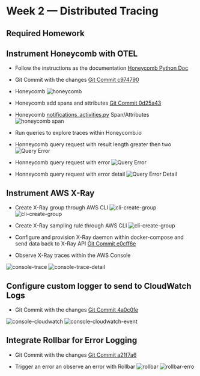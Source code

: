 # Week 2 — Distributed Tracing

## Required Homework

## Instrument Honeycomb with OTEL

- Follow the instructions as the documentation [Honeycomb Python Doc](https://docs.honeycomb.io/getting-data-in/opentelemetry/python/)

- Git Commit with the changes [Git Commit c974790](https://github.com/daniel850924/aws-bootcamp-cruddur-2023/commit/c974790bcfacef7ef2856da69aac80971b0af129)

- Honeycomb
  ![honeycomb](../assets/week2/honeycomb.png)

- Honeycomb add spans and attributes [Git Commit 0d25a43](https://github.com/daniel850924/aws-bootcamp-cruddur-2023/commit/3d08ed8005fb4f8642a43d62e718ddaeb6a61675)

- Honeycomb [notifications_activities.py](../backend-flask/services/notifications_activities.py) Span/Attributes
  ![honeycomb span](../assets/week2/honeycomb-span-attributes.png)

- Run queries to explore traces within Honeycomb.io

- Honneycomb query request with result length greater then two ![Query Error](../assets/week2/honeycomb-query-result-length.png)

- Honneycomb query request with error ![Query Error](../assets/week2/honneycomb-query-error.png)

- Honneycomb query request with error detail ![Query Error Detail](../assets/week2/honneycomb-error-detail.png)

## Instrument AWS X-Ray

- Create X-Ray group through AWS CLI
  ![cli-create-group](../assets/week2/aws-cli-create-group.png)
  ![cli-create-group](../assets/week2/aws-console-x-ray.png)

- Create X-Ray sampling rule through AWS CLI
  ![cli-create-group](../assets/week2/aws-cli-create-rule.png)

- Configure and provision X-Ray daemon within docker-compose and send data back to X-Ray API [Git Commit e0cff6e](https://github.com/daniel850924/aws-bootcamp-cruddur-2023/commit/e0cff6e6ef87083e51a786a7fffc402a2a3672a8)

- Observe X-Ray traces within the AWS Console

![console-trace](../assets/week2/aws-xray-trace-console.png)
![console-trace-detail](../assets/week2/aws-xray-trace-detail.png)

## Configure custom logger to send to CloudWatch Logs

- Git Commit with the changes [Git Commit 4a0c0fe](https://github.com/daniel850924/aws-bootcamp-cruddur-2023/commit/4a0c0fee5ed7b02a4ecce68f52c146d78ed6769b)

![console-cloudwatch](../assets/week2/aws-cloudwatch-log.png)
![console-cloudwatch-event](../assets/week2/aws-cloudwatch-log-events.png)

## Integrate Rollbar for Error Logging

- Git Commit with the changes [Git Commit a21f7a6](https://github.com/daniel850924/aws-bootcamp-cruddur-2023/commit/a21f7a67637d41690a9bd54e2cd90032d3124118)

- Trigger an error an observe an error with Rollbar
  ![rollbar](../assets/week2/rollbar.png)
  ![rollbar-erro](../assets/week2/rollbar-error.png)
